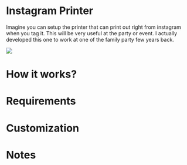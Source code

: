# Instagram Printer

Imagine you can setup the printer that can print out right from instagram when you tag it. This will be very useful at the party or event. I actually developed this one to work at one of the family party few years back.

[![](http://cdn.dnaindia.com/sites/default/files/styles/half/public/2016/05/12/459466-instagram-new-logo.jpg)](http://cdn.dnaindia.com/sites/default/files/styles/half/public/2016/05/12/459466-instagram-new-logo.jpg)




# How it works?


# Requirements

# Customization

# Notes
